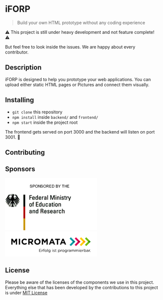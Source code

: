 # iFORP
> Build your own HTML prototype without any coding experience

⚠️ This project is still under heavy development and not feature complete! ⚠️ 

But feel free to look inside the issues. We are happy about every contributor.

## Description

iFORP is designed to help you prototype your web applications. You can upload either static HTML pages or Pictures and connect them visually.

## Installing

- `git clone` this repository
- `npm install` inside `backend/` and `frontend/`
- `npm start` inside the project root

The frontend gets served on port 3000 and the backend will listen on port 3001.
🎉
## Contributing

<!-- tbd-->

## Sponsors

<img src="./frontend/src/assets/img/BMBF.gif" width="300">
<img src="./frontend/src/assets/img/micromata.svg" width="300">

## License

Please be aware of the licenses of the components we use in this project.
Everything else that has been developed by the contributions to this project is under [MIT License](LICENSE)